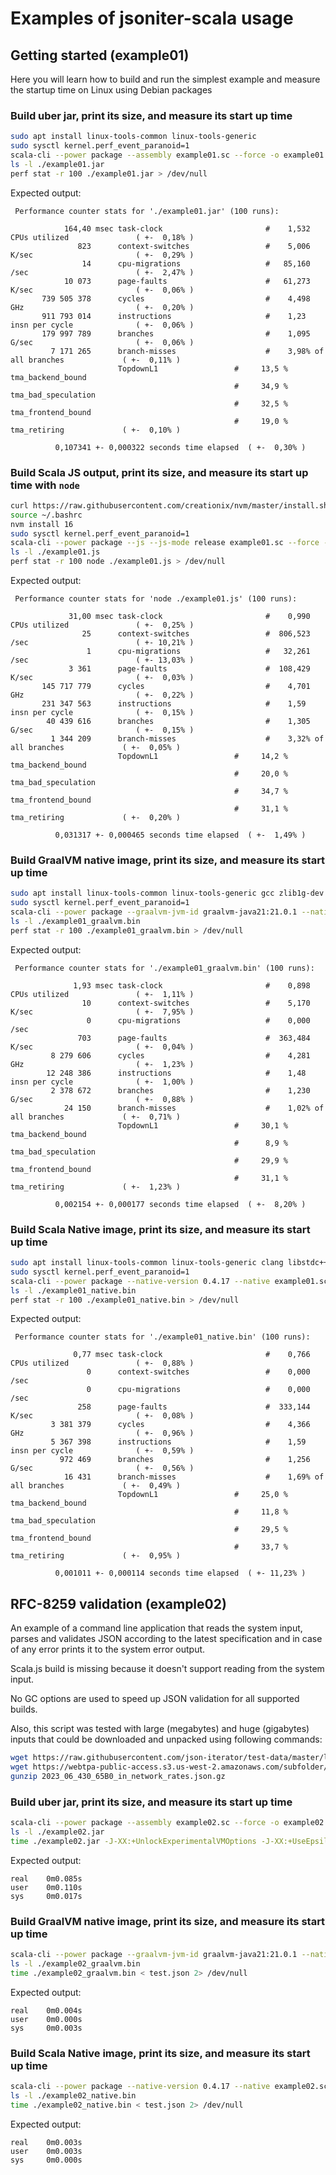 # Examples of jsoniter-scala usage

## Getting started (example01)

Here you will learn how to build and run the simplest example and measure the startup time on Linux using 
Debian packages

### Build uber jar, print its size, and measure its start up time

```sh
sudo apt install linux-tools-common linux-tools-generic
sudo sysctl kernel.perf_event_paranoid=1
scala-cli --power package --assembly example01.sc --force -o example01.jar
ls -l ./example01.jar
perf stat -r 100 ./example01.jar > /dev/null
```
Expected output:
```text
 Performance counter stats for './example01.jar' (100 runs):

            164,40 msec task-clock                       #    1,532 CPUs utilized               ( +-  0,18% )
               823      context-switches                 #    5,006 K/sec                       ( +-  0,29% )
                14      cpu-migrations                   #   85,160 /sec                        ( +-  2,47% )
            10 073      page-faults                      #   61,273 K/sec                       ( +-  0,06% )
       739 505 378      cycles                           #    4,498 GHz                         ( +-  0,20% )
       911 793 014      instructions                     #    1,23  insn per cycle              ( +-  0,06% )
       179 997 789      branches                         #    1,095 G/sec                       ( +-  0,06% )
         7 171 265      branch-misses                    #    3,98% of all branches             ( +-  0,11% )
                        TopdownL1                 #     13,5 %  tma_backend_bound      
                                                  #     34,9 %  tma_bad_speculation    
                                                  #     32,5 %  tma_frontend_bound     
                                                  #     19,0 %  tma_retiring             ( +-  0,10% )

          0,107341 +- 0,000322 seconds time elapsed  ( +-  0,30% )
```

### Build Scala JS output, print its size, and measure its start up time with `node`

```sh
curl https://raw.githubusercontent.com/creationix/nvm/master/install.sh | bash 
source ~/.bashrc
nvm install 16
sudo sysctl kernel.perf_event_paranoid=1
scala-cli --power package --js --js-mode release example01.sc --force -o example01.js
ls -l ./example01.js
perf stat -r 100 node ./example01.js > /dev/null
```
Expected output:
```text
 Performance counter stats for 'node ./example01.js' (100 runs):

             31,00 msec task-clock                       #    0,990 CPUs utilized               ( +-  0,25% )
                25      context-switches                 #  806,523 /sec                        ( +- 10,21% )
                 1      cpu-migrations                   #   32,261 /sec                        ( +- 13,03% )
             3 361      page-faults                      #  108,429 K/sec                       ( +-  0,03% )
       145 717 779      cycles                           #    4,701 GHz                         ( +-  0,22% )
       231 347 563      instructions                     #    1,59  insn per cycle              ( +-  0,15% )
        40 439 616      branches                         #    1,305 G/sec                       ( +-  0,15% )
         1 344 209      branch-misses                    #    3,32% of all branches             ( +-  0,05% )
                        TopdownL1                 #     14,2 %  tma_backend_bound      
                                                  #     20,0 %  tma_bad_speculation    
                                                  #     34,7 %  tma_frontend_bound     
                                                  #     31,1 %  tma_retiring             ( +-  0,20% )

          0,031317 +- 0,000465 seconds time elapsed  ( +-  1,49% )
```

### Build GraalVM native image, print its size, and measure its start up time

```sh
sudo apt install linux-tools-common linux-tools-generic gcc zlib1g-dev
sudo sysctl kernel.perf_event_paranoid=1
scala-cli --power package --graalvm-jvm-id graalvm-java21:21.0.1 --native-image example01.sc --force -o example01_graalvm.bin -- --no-fallback
ls -l ./example01_graalvm.bin
perf stat -r 100 ./example01_graalvm.bin > /dev/null
```
Expected output:
```text
 Performance counter stats for './example01_graalvm.bin' (100 runs):

              1,93 msec task-clock                       #    0,898 CPUs utilized               ( +-  1,11% )
                10      context-switches                 #    5,170 K/sec                       ( +-  7,95% )
                 0      cpu-migrations                   #    0,000 /sec                      
               703      page-faults                      #  363,484 K/sec                       ( +-  0,04% )
         8 279 606      cycles                           #    4,281 GHz                         ( +-  1,23% )
        12 248 386      instructions                     #    1,48  insn per cycle              ( +-  1,00% )
         2 378 672      branches                         #    1,230 G/sec                       ( +-  0,88% )
            24 150      branch-misses                    #    1,02% of all branches             ( +-  0,71% )
                        TopdownL1                 #     30,1 %  tma_backend_bound      
                                                  #      8,9 %  tma_bad_speculation    
                                                  #     29,9 %  tma_frontend_bound     
                                                  #     31,1 %  tma_retiring             ( +-  1,23% )

          0,002154 +- 0,000177 seconds time elapsed  ( +-  8,20% )
```

### Build Scala Native image, print its size, and measure its start up time

```sh
sudo apt install linux-tools-common linux-tools-generic clang libstdc++-12-dev libgc-dev
sudo sysctl kernel.perf_event_paranoid=1
scala-cli --power package --native-version 0.4.17 --native example01.sc --native-mode release-full --force -o example01_native.bin
ls -l ./example01_native.bin
perf stat -r 100 ./example01_native.bin > /dev/null
```
Expected output:
```text
 Performance counter stats for './example01_native.bin' (100 runs):

              0,77 msec task-clock                       #    0,766 CPUs utilized               ( +-  0,88% )
                 0      context-switches                 #    0,000 /sec                      
                 0      cpu-migrations                   #    0,000 /sec                      
               258      page-faults                      #  333,144 K/sec                       ( +-  0,08% )
         3 381 379      cycles                           #    4,366 GHz                         ( +-  0,96% )
         5 367 398      instructions                     #    1,59  insn per cycle              ( +-  0,59% )
           972 469      branches                         #    1,256 G/sec                       ( +-  0,56% )
            16 431      branch-misses                    #    1,69% of all branches             ( +-  0,49% )
                        TopdownL1                 #     25,0 %  tma_backend_bound      
                                                  #     11,8 %  tma_bad_speculation    
                                                  #     29,5 %  tma_frontend_bound     
                                                  #     33,7 %  tma_retiring             ( +-  0,95% )

          0,001011 +- 0,000114 seconds time elapsed  ( +- 11,23% )
```

## RFC-8259 validation (example02)

An example of a command line application that reads the system input, parses and validates JSON according to the latest
specification and in case of any error prints it to the system error output.

Scala.js build is missing because it doesn't support reading from the system input.

No GC options are used to speed up JSON validation for all supported builds.

Also, this script was tested with large (megabytes) and huge (gigabytes) inputs that could be downloaded and unpacked using 
following commands:
```sh
wget https://raw.githubusercontent.com/json-iterator/test-data/master/large-file.json
wget https://webtpa-public-access.s3.us-west-2.amazonaws.com/subfolder/2023_06_430_65B0_in_network_rates.json.gz
gunzip 2023_06_430_65B0_in_network_rates.json.gz
```

### Build uber jar, print its size, and measure its start up time

```sh
scala-cli --power package --assembly example02.sc --force -o example02.jar
ls -l ./example02.jar
time ./example02.jar -J-XX:+UnlockExperimentalVMOptions -J-XX:+UseEpsilonGC -J-Xms8m -J-Xmx8m -J-XX:+AlwaysPreTouch < test.json 2> /dev/null
```
Expected output:
```text
real	0m0.085s
user	0m0.110s
sys 	0m0.017s
```

### Build GraalVM native image, print its size, and measure its start up time

```sh
scala-cli --power package --graalvm-jvm-id graalvm-java21:21.0.1 --native-image example02.sc --force -o example02_graalvm.bin -- --no-fallback --gc=epsilon
ls -l ./example02_graalvm.bin
time ./example02_graalvm.bin < test.json 2> /dev/null
```
Expected output:
```text
real	0m0.004s
user	0m0.000s
sys 	0m0.003s
```

### Build Scala Native image, print its size, and measure its start up time

```sh
scala-cli --power package --native-version 0.4.17 --native example02.sc --native-mode release-full --native-gc none --force -o example02_native.bin
ls -l ./example02_native.bin
time ./example02_native.bin < test.json 2> /dev/null
```
Expected output:
```text
real	0m0.003s
user	0m0.003s
sys 	0m0.000s
```
